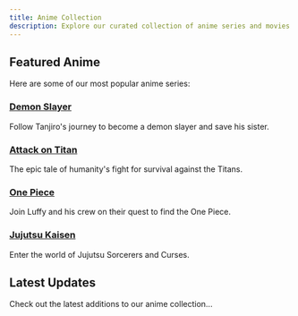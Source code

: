 ```yaml
---
title: Anime Collection
description: Explore our curated collection of anime series and movies
---
```


## Featured Anime

Here are some of our most popular anime series:

### [Demon Slayer](/anime/demon-slayer)
Follow Tanjiro's journey to become a demon slayer and save his sister.

### [Attack on Titan](/anime/attack-on-titan)
The epic tale of humanity's fight for survival against the Titans.

### [One Piece](/anime/one-piece)
Join Luffy and his crew on their quest to find the One Piece.

### [Jujutsu Kaisen](/anime/jujutsu-kaisen)
Enter the world of Jujutsu Sorcerers and Curses.

## Latest Updates
Check out the latest additions to our anime collection... 